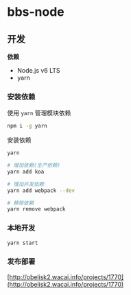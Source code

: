# bbs-node

## 开发

**依赖**

- Node.js v6 LTS
- yarn

### 安装依赖

使用 `yarn` 管理模块依赖

```sh
npm i -g yarn
```

安装依赖

```sh
yarn
```

```sh
# 增加依赖(生产依赖)
yarn add koa

# 增加开发依赖
yarn add webpack --dev

# 移除依赖
yarn remove webpack
```

### 本地开发

```sh
yarn start
```

### 发布部署

[http://obelisk2.wacai.info/projects/1770](http://obelisk2.wacai.info/projects/1770)
